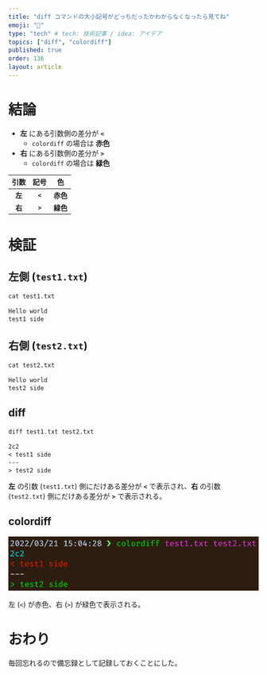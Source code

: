 ```yaml
---
title: "diff コマンドの大小記号がどっちだったかわからなくなったら見てね"
emoji: "🐤"
type: "tech" # tech: 技術記事 / idea: アイデア
topics: ["diff", "colordiff"]
published: true
order: 136
layout: article
---
```


# 結論
* **左** にある引数側の差分が **`<`**
    * `colordiff` の場合は **赤色**
* **右** にある引数側の差分が **`>`**
    * `colordiff` の場合は **緑色**

| 引数 | 記号 | 色 |
| :---: | :---: | :---: |
| **左** | **`<`** | **赤色** |
| **右** | **`>`** | **緑色** |

# 検証
## 左側 (`test1.txt`)

```shell:Shell
cat test1.txt
```

```
Hello world
test1 side
```

## 右側 (`test2.txt`)

```shell:Shell
cat test2.txt
```

```
Hello world
test2 side
```

## diff

```shell:Shell
diff test1.txt test2.txt
```

```
2c2
< test1 side
---
> test2 side
```

**左** の引数 (`test1.txt`) 側にだけある差分が **`<`** で表示され、**右** の引数 (`test2.txt`) 側にだけある差分が **`>`** で表示される。

## colordiff

![](https://raw.githubusercontent.com/noraworld/developers-blog-media-ja/master/diff-operator/Screen%20Shot%202022-03-21%20at%2015.04.46.png)

左 (`<`) が赤色、右 (`>`) が緑色で表示される。

# おわり
毎回忘れるので備忘録として記録しておくことにした。
